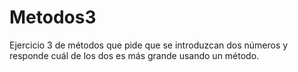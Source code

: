# Metodos3
Ejercicio 3 de métodos que pide que se introduzcan dos números y responde cuál de los dos es más grande usando un método.
